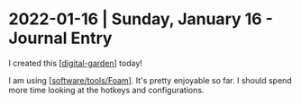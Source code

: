 # 2022-01-16 | Sunday, January 16 - Journal Entry

I created this [[digital-garden]] today!

I am using [[software/tools/Foam]]. It's pretty enjoyable so far. I should spend more time looking at the hotkeys and configurations.

[//begin]: # "Autogenerated link references for markdown compatibility"
[digital-garden]: ../../meta/digital-garden "Digital-Garden"
[software/tools/Foam]: ../../software/tools/Foam "software/tools/Foam"
[//end]: # "Autogenerated link references"
